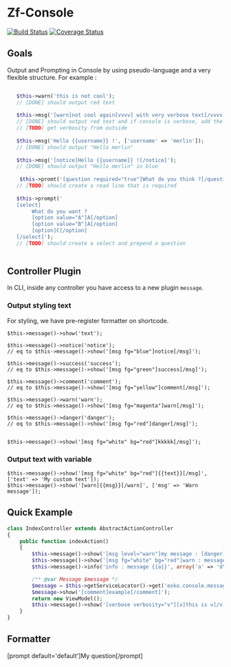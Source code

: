 # Zf-Console

[![Build Status](https://travis-ci.org/iam-merlin/zf-console.svg?branch=master)](https://travis-ci.org/iam-merlin/zf-console)
[![Coverage Status](https://coveralls.io/repos/iam-merlin/zf-console/badge.svg)](https://coveralls.io/r/iam-merlin/zf-console)

## Goals

Output and Prompting in Console by using pseudo-language and a very flexible structure. For example :

```PHP

   $this->warn('this is not cool');
   // [DONE] should output red text
   
   $this->msg('[warn]not cool again[vvvv] with very verbose text[/vvvv][/warn]');
   // [DONE] should output red text and if console is verbose, add the vvvv text.
   // [TODO] get verbosity from outside
   
   $this->msg('Hello {{username}} !', ['username' => 'merlin']);
   // [DONE] should output "Hello merlin"
   
   $this->msg('[notice]Hello {{username}} ![/notice]');
   // [DONE] should output "Hello merlin" in blue
   
    $this->promt('[question required="true"]What do you think ?[/question]');
   // [TODO] should create a read line that is required
   
   $this->prompt('
   [select]
        What do you want ?
        [option value="A"]A[/option]
        [option value="B"]A[/option]
        [option]C[/option]
   [/select]');
   // [TODO] should create a select and prepend a question
   
```

## Controller Plugin

In CLI, inside any controller you have access to a new plugin `message`.

### Output styling text

For styling, we have pre-register formatter on shortcode.
 
 ```
 $this->message()->show('text');
 
 $this->message()->notice('notice');
 // eq to $this->message()->show('[msg fg="blue"]notice[/msg]');
 
 $this->message()->success('success');
 // eq to $this->message()->show('[msg fg="green"]success[/msg]');
 
 $this->message()->comment('comment');
 // eq to $this->message()->show('[msg fg="yellow"]comment[/msg]');
 
 $this->message()->warn('warn');
 // eq to $this->message()->show('[msg fg="magenta"]warn[/msg]');
 
 $this->message()->danger('danger');
 // eq to $this->message()->show('[msg fg="red"]danger[/msg]');
 
 
 $this->message()->show('[msg fg="white" bg="red"]kkkkk[/msg]');
 ```
 
 ### Output text with variable
 
 ```
 $this->message()->show('[msg fg="white" bg="red"]{{text}}[/msg]', ['text' => 'My custom text']);
 $this->message()->show('[warn]{{msg}}[/warn]', ['msg' => 'Warn message']);
 ```


## Quick Example

```PHP
class IndexController extends AbstractActionController
{
    public function indexAction()
    {
        $this->message()->show('[msg level="warn"]my message : [danger]{{message}}[/danger][/msg]', array('message' => '[danger]wololo[/danger]'));
        $this->message()->show('[msg fg="white" bg="red"]warn : message {{a}}[/msg]', array('a' => 'd\'exemple!'));
        $this->message()->info('info : message {{a}}', array('a' => 'd\'exemple!'));

        /** @var Message $message */
        $message = $this->getServiceLocator()->get('eoko.console.message');
        $message->show('[comment]example[/comment]');
        return new ViewModel();
        $this->message()->show('[verbose verbosity="v"][v]this is v[/v] not [vv]vv[/vv][/verbose]');
    }
}
```


## Formatter

[prompt default='default']My question[/prompt]
